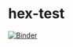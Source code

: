 # hex-test
[![Binder](https://mybinder.org/badge_logo.svg)](https://mybinder.org/v2/gh/olofficial/hex-test/HEAD)
